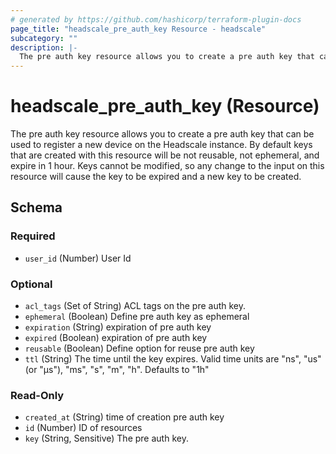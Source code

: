 ```yaml
---
# generated by https://github.com/hashicorp/terraform-plugin-docs
page_title: "headscale_pre_auth_key Resource - headscale"
subcategory: ""
description: |-
  The pre auth key resource allows you to create a pre auth key that can be used to register a new device on the Headscale instance. By default keys that are created with this resource will be not reusable, not ephemeral, and expire in 1 hour. Keys cannot be modified, so any change to the input on this resource will cause the key to be expired and a new key to be created.
---
```


# headscale_pre_auth_key (Resource)

The pre auth key resource allows you to create a pre auth key that can be used to register a new device on the Headscale instance. By default keys that are created with this resource will be not reusable, not ephemeral, and expire in 1 hour. Keys cannot be modified, so any change to the input on this resource will cause the key to be expired and a new key to be created.



<!-- schema generated by tfplugindocs -->
## Schema

### Required

- `user_id` (Number) User Id

### Optional

- `acl_tags` (Set of String) ACL tags on the pre auth key.
- `ephemeral` (Boolean) Define pre auth key as ephemeral
- `expiration` (String) expiration of pre auth key
- `expired` (Boolean) expiration of pre auth key
- `reusable` (Boolean) Define option for reuse pre auth key
- `ttl` (String) The time until the key expires. Valid time units are "ns", "us" (or "µs"), "ms", "s", "m", "h". Defaults to "1h"

### Read-Only

- `created_at` (String) time of creation pre auth key
- `id` (Number) ID of resources
- `key` (String, Sensitive) The pre auth key.
